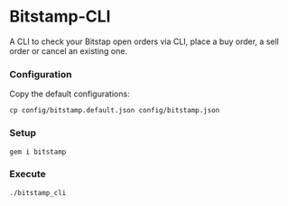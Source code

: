 # Bitstamp-CLI

A CLI to check your Bitstap open orders via CLI, place a buy order, a sell order or cancel an existing one.

### Configuration

Copy the default configurations:

    cp config/bitstamp.default.json config/bitstamp.json

### Setup

    gem i bitstamp

### Execute

    ./bitstamp_cli
